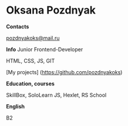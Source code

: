 # Oksana Pozdnyak

**Contacts**

pozdnyakoks@mail.ru
 
**Info**
Junior Frontend-Developer

HTML, CSS, JS, GIT

[My projects] (https://github.com/pozdnyakoks)

**Education, courses**

SkillBox, SoloLearn JS, Hexlet, RS School

**English**

B2


